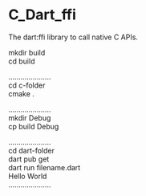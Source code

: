 # C_Dart_ffi


The dart:ffi library to call native C APIs. <br />

mkdir build  <br />
cd build <br />

..................... <br />
cd c-folder <br />
cmake . <br />

..................... <br />
mkdir Debug <br />
cp build Debug <br />

..................... <br />
cd dart-folder <br />
dart pub get <br />
dart run filename.dart <br />
Hello World <br />
..................... <br />
